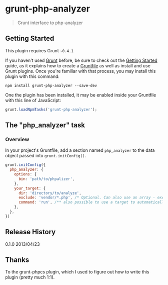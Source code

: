 # grunt-php-analyzer

> Grunt interface to php-analyzer

## Getting Started
This plugin requires Grunt `~0.4.1`

If you haven't used [Grunt](http://gruntjs.com/) before, be sure to check out the [Getting Started](http://gruntjs.com/getting-started) guide, as it explains how to create a [Gruntfile](http://gruntjs.com/sample-gruntfile) as well as install and use Grunt plugins. Once you're familiar with that process, you may install this plugin with this command:

```shell
npm install grunt-php-analyzer --save-dev
```

One the plugin has been installed, it may be enabled inside your Gruntfile with this line of JavaScript:

```js
grunt.loadNpmTasks('grunt-php-analyzer');
```

## The "php_analyzer" task

### Overview
In your project's Gruntfile, add a section named `php_analyzer` to the data object passed into `grunt.initConfig()`.

```js
grunt.initConfig({
  php_analyzer: {
    options: {
      bin: 'path/to/phpalizer',
    },
    your_target: {
      dir: 'directory/to/analyze',
      exclude: 'vendor/*.php', /* Optional. Can also use an array - exclude: ['pattern1', 'pattern2'] */
      command: 'run', /** also possible to use a target to automatically build the db/run any phpalizer command **/
    },
  },
})
```

## Release History
0.1.0 2013/04/23

## Thanks
To the grunt-phpcs plugin, which I used to figure out how to write this plugin (pretty much 1:1).
